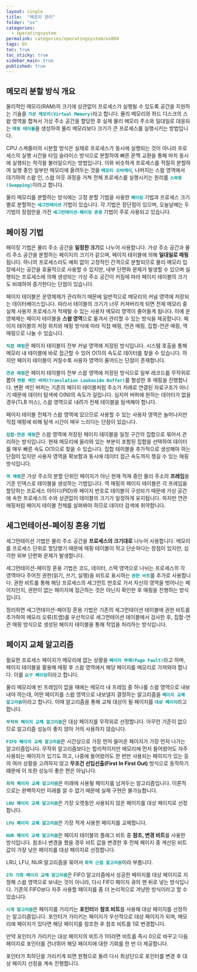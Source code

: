 ```yaml
---
layout: single
title:  "메모리 관리"
folder: "os"
categories:
  - operatingsystem
permalink: categories/operatingsystem/os004
tags: OS
toc: true
toc_sticky: true
sidebar_main: true
published: true
---
```


## 메모리 분할 방식 개요
물리적인 메모리(RAM)의 크기에 상관없이 프로세스가 실행될 수 있도록 공간을 지원하는 기술을 <span style="color: rgb(3, 150, 150); font-weight: bold;">`가상 메모리(Virtual Memory)`</span>라고 합니다. 물리 메모리와 하드 디스크의 스왑 영역을 합쳐서 가상 주소 공간을 할당한 후 실제 물리 메모리 주소와 일대일로 대응되는 <span style="color: rgb(3, 150, 150); font-weight: bold;">`매핑 테이블`</span>을 생성하여 물리 메모리보다 크기가 큰 프로세스를 실행시키는 방법입니다.

CPU 스케줄러의 시분할 방식은 실제로 프로세스가 동시에 실행되는 것이 아니라 프로세스의 실행 시간을 타임 슬라이스 방식으로 분할하여 빠른 문맥 교환을 통해 마치 동시에 실행되는 착각을 불러일으키는 방법입니다. 이와 비슷하게 프로세스를 적절히 분할하여 실행 중인 일부만 메모리에 올려두는 것을 <span style="color: rgb(3, 150, 150); font-weight: bold;">`메모리 오버레이`</span>, 나머지는 스왑 영역에서 대기하여 스왑 인, 스왑 아웃 과정을 거쳐 전체 프로세스를 실행시키는 원리를 <span style="color: rgb(3, 150, 150); font-weight: bold;">`스와핑(Swapping)`</span>이라고 합니다.

물리 메모리를 분할하는 방식에는 고정 분할 기법을 사용한 <span style="color: rgb(3, 150, 150); font-weight: bold;">`페이징`</span> 기법과 프로세스 크기별로 분할하는 <span style="color: rgb(3, 150, 150); font-weight: bold;">`세그먼테이션`</span> 기법이 있습니다. 각 기법은 장단점이 있으며, 오늘날에는 두 기법의 장점만을 가진 <span style="color: rgb(3, 150, 150); font-weight: bold;">`세그먼테이션-페이징 혼용`</span> 기법이 주로 사용되고 있습니다.

## 페이징 기법
페이징 기법은 물리 주소 공간을 **일정한 크기**로 나누어 사용합니다. 가상 주소 공간과 물리 주소 공간을 분할하는 페이지의 크기가 같으며, 페이지 테이블에 의해 **일대일로 매핑**됩니다. 하나의 프로세스라도 예외 없이 고정적인 간격으로 분할되므로 물리 메모리 입장에서는 공간을 효율적으로 사용할 수 있지만, 내부 단편화 문제가 발생할 수 있으며 실행되는 프로세스에 의해 생성되는 가상 주소 공간이 커짐에 따라 페이지 테이블의 크기도 비례하여 증가한다는 단점이 있습니다.

페이지 테이블은 운영체제가 관리하기 때문에 일반적으로 메모리의 커널 영역에 저장되는 데이터베이스입니다. 따라서 테이블의 크기가 너무 커져버리게 되면 전체 메모리 중 실제 사용자 프로세스가 적재될 수 있는 사용자 메모리 영역이 줄어들게 됩니다. 이에 운영체제는 페이지 테이블을 **스왑 영역**으로 옮겨서 관리할 수 있는 방식을 제공합니다. 페이지 테이블의 저장 위치와 매핑 방식에 따라 직접 매핑, 연관 매핑, 집합-연관 매핑, 역 매핑으로 나눌 수 있습니다.

<span style="color: rgb(3, 150, 150); font-weight: bold;">`직접 매핑`</span>은 페이지 테이블이 전부 커널 영역에 저장된 방식입니다. 시스템 호출을 통해 메모리 내 테이블에 바로 접근할 수 있어 O(1)의 속도로 데이터를 찾을 수 있습니다. 하지만 페이지 테이블이 커질수록 사용자 영역이 줄어드는 단점이 존재합니다.

<span style="color: rgb(3, 150, 150); font-weight: bold;">`연관 매핑`</span>은 페이지 테이블이 전부 스왑 영역에 저장된 방식으로 일부 레코드를 무작위로 뽑아 <span style="color: rgb(3, 150, 150); font-weight: bold;">`변환 색인 버퍼(Translation Lookaside Buffer)`</span>를 형성한 후 매핑을 진행합니다. 변환 색인 버퍼는 기존의 페이지 테이블처럼 주소가 차례로 연결된 자료구조가 아니기 때문에 데이터 탐색에 O(N)의 속도가 걸립니다. 심지어 버퍼에 원하는 데이터가 없을 경우(TLB 미스), 스왑 영역으로 내려가 전체 테이블을 탐색해야 합니다.

페이지 테이블 전체가 스왑 영역에 있으므로 사용할 수 있는 사용자 영역은 늘어나지만 직접 매핑에 비해 탐색 시간이 매우 느리다는 단점이 있습니다.

<span style="color: rgb(3, 150, 150); font-weight: bold;">`집합-연관 매핑`</span>은 스왑 영역에 저장된 페이지 테이블을 일정 구간의 집합으로 묶어서 관리하는 방식입니다. 현재 메모리에 올라와 있는 부분이 포함된 집합을 선택하여 데이터를 매우 빠른 속도 O(1)으로 찾을 수 있습니다. 집합 테이블을 추가적으로 생성해야 하는 단점이 있지만 사용자 영역을 확보함과 동시에 데이터 접근 속도까지 챙길 수 있는 매핑 방식입니다.

<span style="color: rgb(3, 150, 150); font-weight: bold;">`역 매핑`</span>은 가상 주소의 분할 단위인 페이지가 아닌 현재 적재 중인 물리 주소의 **프레임**을 기준 인덱스로 테이블을 생성하는 기법입니다. 역 매핑의 페이지 테이블은 각 프레임을 할당하는 프로세스 아이디(PID)와 페이지 번호로 테이블이 구성되기 때문에 가상 공간에 속한 프로세스의 수와 상관없이 테이블의 크기가 일정하게 유지됩니다. 하지만 연관 매핑처럼 페이지 테이블 전체를 살펴봐야 하므로 데이터 검색에 취약합니다.

## 세그먼테이션-페이징 혼용 기법
세그먼테이션 기법은 물리 주소 공간을 **프로세스의 크기대로** 나누어 사용합니다. 메모리를 프로세스 단위로 할당했기 때문에 매핑 테이블이 작고 단순하다는 장점이 있지만, 심각한 외부 단편화 문제가 발생합니다.

세그먼테이션-페이징 혼용 기법은 코드, 데이터, 스택 영역으로 나뉘는 프로세스의 각 영역마다 주어진 권한(읽기, 쓰기, 실행)을 비트로 표시하는 <span style="color: rgb(3, 150, 150); font-weight: bold;">`권한 비트`</span>를 추가로 사용합니다. 권한 비트를 통해 해당 프로세스의 세그먼트 번호로 가서 자신의 영역을 벗어나는 페이지인지, 권한이 없는 페이지에 접근하는 것은 아닌지 확인한 후 매핑을 진행하는 방식입니다.

정리하면 세그먼테이션-페이징 혼용 기법은 기존의 세그먼테이션 테이블에 권한 비트를 추가하여 메모리 오류(트랩)를 우선적으로 세그먼테이션 테이블에서 검사한 후, 집합-연관 매핑 방식으로 생성된 페이지 테이블을 통해 작업을 처리하는 방식입니다.

## 페이지 교체 알고리즘
필요한 프로세스 페이지가 메모리에 없는 상황을 <span style="color: rgb(3, 150, 150); font-weight: bold;">`페이지 부재(Page Fault)`</span>라고 하며, 페이지 테이블을 활용해 매핑 후 스왑 영역에서 해당 페이지를 메모리로 가져와야 합니다. 이를 <span style="color: rgb(3, 150, 150); font-weight: bold;">`요구 페이징`</span>이라고 합니다.

물리 메모리에 빈 프레임이 없을 때에는 메모리 내 프레임 중 하나를 스왑 영역으로 내보내야 하는데, 어떤 페이지를 스왑 영역으로 내보낼지 결정하는 알고리즘을 <span style="color: rgb(3, 150, 150); font-weight: bold;">`페이지 교체 알고리즘`</span>이라고 합니다. 이때 알고리즘을 통해 교체 대상이 될 페이지를 <span style="color: rgb(3, 150, 150); font-weight: bold;">`대상 페이지`</span>라고 합니다.

<span style="color: rgb(3, 150, 150); font-weight: bold;">`무작위 페이지 교체 알고리즘`</span>은 대상 페이지를 무작위로 선정합니다. 아무런 기준이 없으므로 알고리즘 성능이 좋지 않아 거의 사용하지 않습니다.

<span style="color: rgb(3, 150, 150); font-weight: bold;">`FIFO 페이지 교체 알고리즘`</span>은 시간상으로 가장 먼저 들어온 페이지가 가장 먼저 나가는 알고리즘입니다. 무작위 알고리즘보다는 합리적이지만 메모리에 먼저 들어왔어도 자주 사용되는 페이지가 있기도 하고, 나중에 들어왔어도 한 번만 사용되는 페이지가 있는 등의 여러 상황을 고려하지 않고 **무조건 선입선출(First In First Out)** 방식으로 동작하기 떄문에 이 또한 성능이 좋은 편은 아닙니다.

<span style="color: rgb(3, 150, 150); font-weight: bold;">`최적 페이지 교체 알고리즘`</span>은 미래에 사용될 페이지를 남겨두는 알고리즘입니다. 이론적으로는 완벽하지만 미래를 알 수 없기 때문에 실제 구현은 불가능합니다.

<span style="color: rgb(3, 150, 150); font-weight: bold;">`LRU 페이지 교체 알고리즘`</span>은 가장 오랫동안 사용되지 않은 페이지를 대상 페이지로 선정합니다.

<span style="color: rgb(3, 150, 150); font-weight: bold;">`LFU 페이지 교체 알고리즘`</span>은 가장 적게 사용한 페이지를 교체합니다. 

<span style="color: rgb(3, 150, 150); font-weight: bold;">`NUR 페이지 교체 알고리즘`</span>은 페이지 테이블의 플래그 비트 중 **참조, 변경 비트**를 사용한 방식입니다. 참조나 변경을 했을 경우 비트 값을 변경한 후 전체 페이지 중 계산된 비트 값이 가장 낮은 페이지를 대상 페이지로 선정합니다.

LRU, LFU, NUR 알고리즘을 묶어서 <span style="color: rgb(3, 150, 150); font-weight: bold;">`최적 근접 알고리즘`</span>이라 부릅니다.

<span style="color: rgb(3, 150, 150); font-weight: bold;">`2차 기회 페이지 교체 알고리즘`</span>은 FIFO 알고리즘에서 성공한 페이지를 대상 페이지로 지정해 스왑 영역으로 보내는 것이 아니라, 다시 FIFO 페이지 큐의 맨 뒤로 넣는 방식입니다. 기존의 FIFO보다 자주 사용할 페이지를 좀 더 논리적으로 겨냥한 방식이라고 할 수 있습니다.

<span style="color: rgb(3, 150, 150); font-weight: bold;">`시계 알고리즘`</span>은 페이지를 가리키는 **포인터**와 **참조 비트**를 사용해 대상 페이지를 선정하는 알고리즘입니다. 포인터가 가리키는 페이지가 우선적으로 대상 페이지가 되며, 메모리에 페이지가 있다면 해당 페이지를 참조한 후 참조 비트를 1로 변경합니다.

만약 포인터가 가리키는 대상 페이지의 비트가 1이라면 비트를 즉시 0으로 바꾸고 다음 페이지로 포인터를 건너뛰어 해당 페이지에 대한 기회를 한 번 더 제공합니다.

포인터가 최하단을 가리키게 되면 원형으로 돌려 다시 최상단으로 포인터를 변경 후 대상 페이지 선정을 계속 진행합니다.